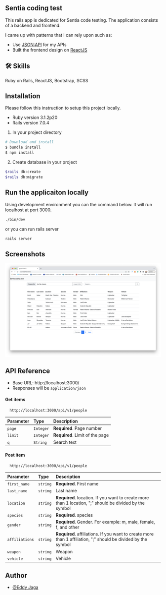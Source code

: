 
## Sentia coding test

This rails app is dedicated for Sentia code testing. The application consists of a backend and frontend.

I came up with patterns that I can rely upon such as:

- Use [JSON:API](https://jsonapi.org/) for my APIs
- Built the frontend design on [ReactJS](https://reactjs.org/) 

## 🛠 Skills
Ruby on Rails, ReactJS, Bootstrap, SCSS
## Installation
Please follow this instruction to setup this project locally.

- Ruby version 3.1.2p20
- Rails version 7.0.4

1. In your project directory

```bash
# Download and install
$ bundle install
$ npm install
```
2. Create database in your project

```bash
$rails db:create
$rails db:migrate
```
    
## Run the applicaiton locally
Using development environment you can the command below. It will run localhost at port 3000.
```bash
./bin/dev
```
or you can run rails server
```bash
rails server
```
## Screenshots

![App Screenshot](screenshot.png)


## API Reference

- Base URL: http://localhost:3000/
- Responses will be `application/json`

#### Get items

```http
  http://localhost:3000/api/v1/people
```

| Parameter | Type     | Description                |
| :-------- | :------- | :------------------------- |
| `page` | `Integer` | **Required**. Page number |
| `limit` | `Integer` | **Required**. Limit of the page |
| `q` | `String` | Search text |

#### Post item

```http
  http://localhost:3000/api/v1/people
```

| Parameter | Type     | Description                       |
| :-------- | :------- | :-------------------------------- |
| `first_name`      | `string` | **Required**. First name |
| `last_name`      | `string` | Last name |
| `location`      | `string` | **Required**. location. If you want to create more than 1 location, ";" should be divided by the symbol |
| `species`      | `string` | **Required**. species |
| `gender`      | `string` | **Required**. Gender. For example: m, male, female, f, and other |
| `affiliations`      | `string` | **Required**. affiliations. If you want to create more than 1 affiliation, ";" should be divided by the symbol  |
| `weapon`      | `string` | Weapon |
| `vehicle`      | `string` | Vehicle |




## Author

- [@Eddy Jaga](https://github.com/eddyjaga)

